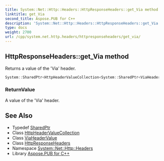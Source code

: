 ```yaml
---
title: System::Net::Http::Headers::HttpResponseHeaders::get_Via method
linktitle: get_Via
second_title: Aspose.PUB for C++
description: 'System::Net::Http::Headers::HttpResponseHeaders::get_Via method. Returns a value of the ''Via'' header in C++.'
type: docs
weight: 2700
url: /cpp/system.net.http.headers/httpresponseheaders/get_via/
---
```

## HttpResponseHeaders::get_Via method


Returns a value of the 'Via' header.

```cpp
System::SharedPtr<HttpHeaderValueCollection<System::SharedPtr<ViaHeaderValue>>> System::Net::Http::Headers::HttpResponseHeaders::get_Via()
```


### ReturnValue

A value of the 'Via' header.

## See Also

* Typedef [SharedPtr](../../../system/sharedptr/)
* Class [HttpHeaderValueCollection](../../httpheadervaluecollection/)
* Class [ViaHeaderValue](../../viaheadervalue/)
* Class [HttpResponseHeaders](../)
* Namespace [System::Net::Http::Headers](../../)
* Library [Aspose.PUB for C++](../../../)
